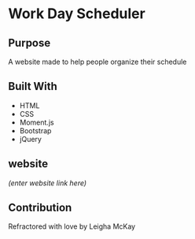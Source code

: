 # Work Day Scheduler

## Purpose 
A website made to help people organize their schedule

## Built With 
* HTML
* CSS
* Moment.js
* Bootstrap
* jQuery

## website
*(enter website link here)*

## Contribution
Refractored with love by Leigha McKay
